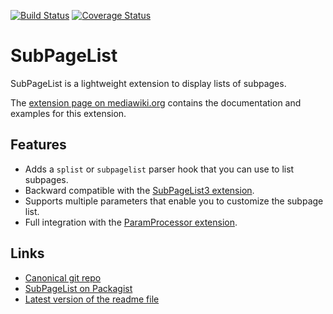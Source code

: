[![Build Status](https://secure.travis-ci.org/wikimedia/mediawiki-extensions-SubPageList.png?branch=master)](http://travis-ci.org/wikimedia/mediawiki-extensions-SubPageList)
[![Coverage Status](https://coveralls.io/repos/wikimedia/mediawiki-extensions-SubPageList/badge.png?branch=master)](https://coveralls.io/r/wikimedia/mediawiki-extensions-SubPageList?branch=master)

SubPageList
===========

SubPageList is a lightweight extension to display lists of subpages.

The [extension page on mediawiki.org](https://www.mediawiki.org/wiki/Extension:SubPageList)
contains the documentation and examples for this extension.

Features
--------

* Adds a <code>splist</code> or <code>subpagelist</code> parser hook that
  you can use to list subpages.
* Backward compatible with the [SubPageList3 extension](https://www.mediawiki.org/wiki/Extension:SubPageList3).
* Supports multiple parameters that enable you to customize the subpage list.
* Full integration with the [ParamProcessor extension](https://www.mediawiki.org/wiki/Extension:ParamProcessor).

Links
-----

* [Canonical git repo](https://gerrit.wikimedia.org/r/p/mediawiki/extensions/SubPageList.git)
* [SubPageList on Packagist](https://packagist.org/packages/mediawiki/sub-page-list)
* [Latest version of the readme file](https://github.com/wikimedia/mediawiki-extensions-SubPageList/blob/master/README.md)
